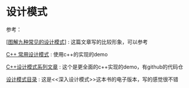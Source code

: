# 设计模式



参考：

[[图解九种常见的设计模式](https://segmentfault.com/a/1190000030850326)] : 这篇文章写的比较形象，可以参考

[C++ 常用设计模式](https://www.cnblogs.com/chengjundu/p/8473564.html) : 使用c++的实现的demo

[C++设计模式系列文章](https://zhuanlan.zhihu.com/p/94877789) : 这个是更全面的c++实现的demo，有github的代码仓

[设计模式目录](https://refactoringguru.cn/design-patterns/catalog) : 这是<<深入设计模式>>这本书的电子版本，写的感觉很不错











